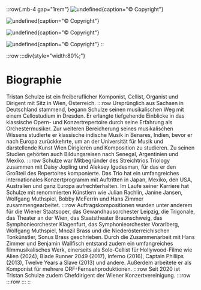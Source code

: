 ::row{.mb-4 gap="1rem"}
![undefined](/img/about/10987707_874286799285655_8564208899567487865_o.jpg){caption="© Copyright"}

![undefined](/img/about/KleinTristan_Baer.jpg){caption="© Copyright"}

![undefined](/img/about/Tristan_Schulze-2.jpg){caption="© Copyright"}

![undefined](/img/about/Tristan_Schulze-16.jpg){caption="© Copyright"}
::

::row
  :::div{style="width:80%;"}
  # Biographie
  
  Tristan Schulze ist ein freiberuflicher Komponist, Cellist, Organist und Dirigent mit Sitz in Wien, Österreich.
  :::row
  Ursprünglich aus Sachsen in Deutschland stammend, begann Schulze seinen musikalischen Weg mit einem Cellostudium in Dresden. Er erlangte 
  tiefgehende Einblicke in das klassische Opern- und Konzertrepertoire durch seine Erfahrung als Orchestermusiker. Zur weiteren Bereicherung seines 
  musikalischen Wissens studierte er klassische indische Musik in Benares, Indien, bevor er nach Europa zurückkehrte, um an der Universität für Musik 
  und darstellende Kunst Wien Dirigieren und Komposition zu studieren. Zu seinen Studien gehörten auch Bildungsreisen nach Senegal, Argentinien und 
  Mexiko.
  :::row
  Schulze war Mitbegründer des Streichtrios Triology zusammen mit Daisy Jopling und Aleksey Igudesman, für das er den Großteil des Repertoires 
  komponierte. Das Trio hat ein umfangreiches internationales Konzertprogramm mit Auftritten in Japan, Mexiko, den USA, Australien und ganz Europa 
  aufrechterhalten. Im Laufe seiner Karriere hat Schulze mit renommierten Künstlern wie Julian Rachlin, Janine Jansen, Wolfgang Muthspiel, Bobby 
  McFerrin und Hans Zimmer zusammengearbeitet.
  :::row
  Auftragskompositionen wurden unter anderem für die Wiener Staatsoper, das Gewandhausorchester Leipzig, die Trigonale, das Theater an der Wien, das 
  Staatstheater Braunschweig, das Symphonieorchester Klagenfurt, das Symphonieorchester Vorarlberg, Wolfgang Muthspiel, Mnozil Brass und die 
  Niederösterreichischen Tonkünstler, Sonus Brass geschrieben. Durch die Zusammenarbeit mit Hans Zimmer und Benjamin Wallfisch entstand zudem ein 
  umfangreiches filmmusikalisches Werk, einerseits als Solo-Cellist für Hollywood-Filme wie Alien (2024), Blade Runner 2049 (2017), Inferno (2016), 
  Captain Phillips (2013), Twelve Years a Slave (2013) und andere. Außerdem arbeitete er als Komponist für mehrere ORF-Fernsehproduktionen.
  :::row
  Seit 2020 ist Tristan Schulze zudem Chefdirigent der Wiener Konzertvereinigung.
  :::row
  :::row
  :::
::
